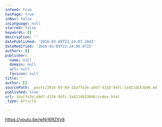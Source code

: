 ```yaml
---
inFeed: true
hasPage: true
inNav: false
inLanguage: null
starred: false
keywords: []
description: ''
datePublished: '2016-03-09T22:24:07.284Z'
dateModified: '2016-03-09T22:24:06.872Z'
authors: []
publisher:
  name: null
  domain: null
  url: null
  favicon: null
title: ''
author: []
sourcePath: _posts/2016-03-09-1baffa3e-a9d7-4316-9dfc-2a421db53b96.md
published: true
url: 1baffa3e-a9d7-4316-9dfc-2a421db53b96/index.html
_type: Article

---
```

https://youtu.be/wNrl6RZIty8